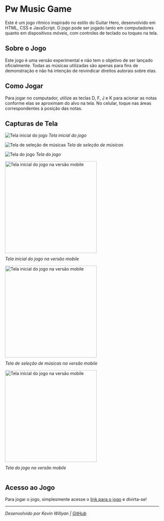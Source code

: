 # Pw Music Game

Este é um jogo rítmico inspirado no estilo do Guitar Hero, desenvolvido em HTML, CSS e JavaScript. O jogo pode ser jogado tanto em computadores quanto em dispositivos móveis, com controles de teclado ou toques na tela.

## Sobre o Jogo

Este jogo é uma versão experimental e não tem o objetivo de ser lançado oficialmente. Todas as músicas utilizadas são apenas para fins de demonstração e não há intenção de reivindicar direitos autorais sobre elas.

## Como Jogar

Para jogar no computador, utilize as teclas D, F, J e K para acionar as notas conforme elas se aproximam do alvo na tela. No celular, toque nas áreas correspondentes à posição das notas.

## Capturas de Tela

![Tela inicial do jogo](https://i.ibb.co/fNWj5VX/b1.png)
_Tela inicial do jogo_

![Tela de seleção de músicas](https://i.ibb.co/Y8DvLBh/b2.png)
_Tela de seleção de músicas_

![Tela do jogo](https://i.ibb.co/3FFHhpY/b3.png)
_Tela do jogo_

<div style="display: flex; flex-direction: column">
    <img
        src="https://i.ibb.co/S3B5ykg/bm1.jpg"
        alt="Tela inicial do jogo na versão mobile"
        style="width: 300px"
    />
    <p style="font-style: italic; margin-top: 10px">
        Tela inicial do jogo na versão mobile
    </p>
</div>

<div style="display: flex; flex-direction: column">
    <img
        src="https://i.ibb.co/ggYLSQK/bm2.jpg"
        alt="Tela inicial do jogo na versão mobile"
        style="width: 300px"
    />
    <p style="font-style: italic; margin-top: 10px">
        Tela de seleção de músicas na versão mobile
    </p>
</div>

<div style="display: flex; flex-direction: column">
    <img
        src="https://i.ibb.co/Xpc5qQc/bm3.jpg"
        alt="Tela inicial do jogo na versão mobile"
        style="width: 300px"
    />
    <p style="font-style: italic; margin-top: 10px">
        Tela do jogo na versão mobile
    </p>
</div>

## Acesso ao Jogo

Para jogar o jogo, simplesmente acesse o [link para o jogo](https://kevinwillyan456.github.io/pw-music-game/) e divirta-se!

---

_Desenvolvido por Kevin Willyan | [GitHub](https://github.com/KevinWillyan456)_
